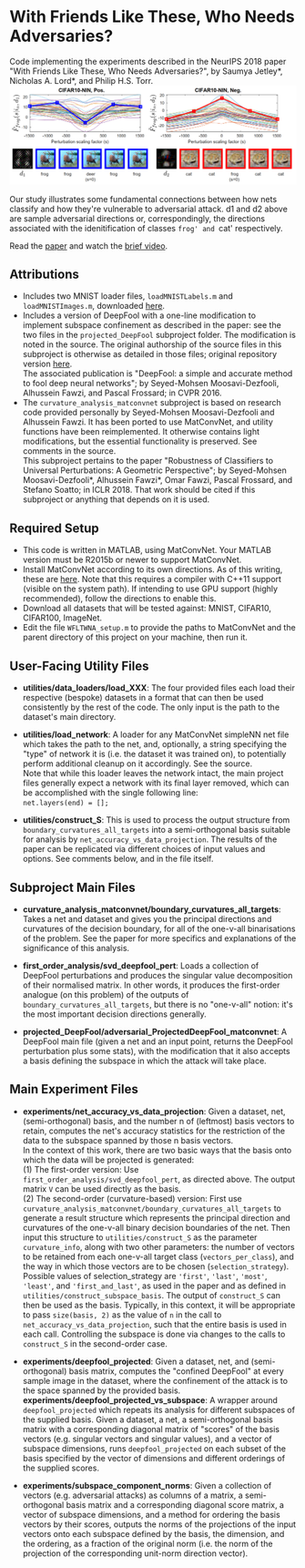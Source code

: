 # With Friends Like These, Who Needs Adversaries?

Code implementing the experiments described in the NeurIPS 2018 paper "With Friends Like These, Who Needs Adversaries?", by Saumya Jetley*, Nicholas A. Lord*, and Philip H.S. Torr.  
<img src="adversarial_traces.png">

Our study illustrates some fundamental connections between how nets classify and how they're vulnerable to adversarial attack.
d1 and d2 above are sample adversarial directions or, correspondingly, the directions associated with the idenitification of classes `frog' and `cat' respectively.

Read the [paper](https://papers.nips.cc/paper/8273-with-friends-like-these-who-needs-adversaries) and watch the [brief video](https://www.youtube.com/watch?v=hOQdyInhYi0).

## Attributions

- Includes two MNIST loader files, `loadMNISTLabels.m` and `loadMNISTImages.m`, downloaded [here](http://ufldl.stanford.edu/wiki/resources/mnistHelper.zip).
- Includes a version of DeepFool with a one-line modification to implement subspace confinement as described in the paper: see the two files in the `projected_DeepFool` subproject folder. The modification is noted in the source. The original authorship of the source files in this subproject is otherwise as detailed in those files; original repository version [here](https://github.com/LTS4/DeepFool/tree/master/MATLAB).  
The associated publication is "DeepFool: a simple and accurate method to fool deep neural networks"; by Seyed-Mohsen Moosavi-Dezfooli, Alhussein Fawzi, and Pascal Frossard; in CVPR 2016.
- The `curvature_analysis_matconvnet` subproject is based on research code provided personally by Seyed-Mohsen Moosavi-Dezfooli and Alhussein Fawzi. It has been ported to use MatConvNet, and utility functions have been reimplemented. It otherwise contains light modifications, but the essential functionality is preserved. See comments in the source.  
This subproject pertains to the paper "Robustness of Classifiers to Universal Perturbations: A Geometric Perspective"; by Seyed-Mohsen Moosavi-Dezfooli*, Alhussein Fawzi*, Omar Fawzi, Pascal Frossard, and Stefano Soatto; in ICLR 2018. That work should be cited if this subproject or anything that depends on it is used.


## Required Setup

- This code is written in MATLAB, using MatConvNet. Your MATLAB version must be R2015b or newer to support MatConvNet.
- Install MatConvNet according to its own directions. As of this writing, these are [here](http://www.vlfeat.org/matconvnet/install/). Note that this requires a compiler with C++11 support (visible on the system path). If intending to use GPU support (highly recommended), follow the directions to enable this.
- Download all datasets that will be tested against: MNIST, CIFAR10, CIFAR100, ImageNet.
- Edit the file `WFLTWNA_setup.m` to provide the paths to MatConvNet and the parent directory of this project on your machine, then run it.


## User-Facing Utility Files

- **utilities/data_loaders/load_XXX**: The four provided files each load their respective (bespoke) datasets in a format that can then be used consistently by the rest of the code. The only input is the path to the dataset's main directory.

- **utilities/load_network**: A loader for any MatConvNet simpleNN net file which takes the path to the net, and, optionally, a string specifying the "type" of network it is (i.e. the dataset it was trained on), to potentially perform additional cleanup on it accordingly. See the source.  
Note that while this loader leaves the network intact, the main project files generally expect a network with its final layer removed, which can be accomplished with the single following line:  
`net.layers(end) = [];`

- **utilities/construct_S**: This is used to process the output structure from `boundary_curvatures_all_targets` into a semi-orthogonal basis suitable for analysis by `net_accuracy_vs_data_projection`. The results of the paper can be replicated via different choices of input values and options. See comments below, and in the file itself.


## Subproject Main Files

- **curvature_analysis_matconvnet/boundary_curvatures_all_targets**: Takes a net and dataset and gives you the principal directions and curvatures of the decision boundary, for all of the one-v-all binarisations of the problem. See the paper for more specifics and explanations of the significance of this analysis.

- **first_order_analysis/svd_deepfool_pert**: Loads a collection of DeepFool perturbations and produces the singular value decomposition of their normalised matrix. In other words, it produces the first-order analogue (on this problem) of the outputs of `boundary_curvatures_all_targets`, but there is no "one-v-all" notion: it's the most important decision directions generally.

- **projected_DeepFool/adversarial_ProjectedDeepFool_matconvnet**: A DeepFool main file (given a net and an input point, returns the DeepFool perturbation plus some stats), with the modification that it also accepts a basis defining the subspace in which the attack will take place.


## Main Experiment Files

- **experiments/net_accuracy_vs_data_projection**: Given a dataset, net, (semi-orthogonal) basis, and the number n of (leftmost) basis vectors to retain, computes the net's accuracy statistics for the restriction of the data to the subspace spanned by those n basis vectors.  
In the context of this work, there are two basic ways that the basis onto which the data will be projected is generated:  
(1) The first-order version: Use `first_order_analysis/svd_deepfool_pert`, as directed above. The output matrix `V` can be used directly as the basis.  
(2) The second-order (curvature-based) version: First use `curvature_analysis_matconvnet/boundary_curvatures_all_targets` to generate a result structure which represents the principal direction and curvatures of the one-v-all binary decision boundaries of the net. Then input this structure to `utilities/construct_S` as the parameter `curvature_info`, along with two other parameters: the number of vectors to be retained from each one-v-all target class (`vectors_per_class`), and the way in which those vectors are to be chosen (`selection_strategy`). Possible values of selection_strategy are `'first'`, `'last'`, `'most'`, `'least'`, and `'first_and_last'`, as used in the paper and as defined in `utilities/construct_subspace_basis`. The output of `construct_S` can then be used as the basis. Typically, in this context, it will be appropriate to pass `size(basis, 2)` as the value of `n` in the call to `net_accuracy_vs_data_projection`, such that the entire basis is used in each call. Controlling the subspace is done via changes to the calls to `construct_S` in the second-order case.

- **experiments/deepfool_projected**: Given a dataset, net, and (semi-orthogonal) basis matrix, computes the "confined DeepFool" at every sample image in the dataset, where the confinement of the attack is to the space spanned by the provided basis.  
**experiments/deepfool_projected_vs_subspace**: A wrapper around `deepfool_projected` which repeats its analysis for different subspaces of the supplied basis. Given a dataset, a net, a semi-orthogonal basis matrix with a corresponding diagonal matrix of "scores" of the basis vectors (e.g. singular vectors and singular values), and a vector of subspace dimensions, runs `deepfool_projected` on each subset of the basis specified by the vector of dimensions and different orderings of the supplied scores.  

- **experiments/subspace_component_norms**: Given a collection of vectors (e.g. adversarial attacks) as columns of a matrix, a semi-orthogonal basis matrix and a corresponding diagonal score matrix, a vector of subspace dimensions, and a method for ordering the basis vectors by their scores, outputs the norms of the projections of the input vectors onto each subspace defined by the basis, the dimension, and the ordering, as a fraction of the original norm (i.e. the norm of the projection of the corresponding unit-norm direction vector).

